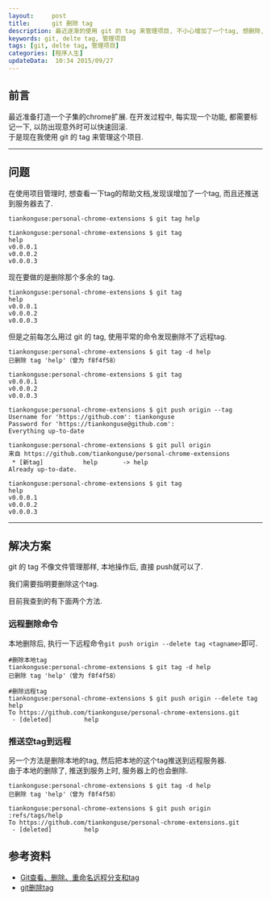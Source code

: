 ```yaml
---
layout:     post
title:      git 删除 tag
description: 最近逐渐的使用 git 的 tag 来管理项目, 不小心增加了一个tag, 想删除,发现怎么也删除不了. 现在记录一下.  
keywords: git, delte tag, 管理项目
tags: [git, delte tag, 管理项目]
categories: [程序人生]
updateData:  10:34 2015/09/27
---
```


## 前言

最近准备打造一个子集的chrome扩展.  在开发过程中, 每实现一个功能, 都需要标记一下, 以防出现意外时可以快速回滚.  
于是现在我使用 git 的 tag 来管理这个项目.  

***

## 问题


在使用项目管理时, 想查看一下tag的帮助文档,发现误增加了一个tag, 而且还推送到服务器去了.  

```
tiankonguse:personal-chrome-extensions $ git tag help

tiankonguse:personal-chrome-extensions $ git tag 
help
v0.0.0.1
v0.0.0.2
v0.0.0.3
```

现在要做的是删除那个多余的 tag.  

```
tiankonguse:personal-chrome-extensions $ git tag
help
v0.0.0.1
v0.0.0.2
v0.0.0.3
```



但是之前每怎么用过 git 的 tag, 使用平常的命令发现删除不了远程tag.  


```
tiankonguse:personal-chrome-extensions $ git tag -d help
已删除 tag 'help'（曾为 f8f4f58）

tiankonguse:personal-chrome-extensions $ git tag
v0.0.0.1
v0.0.0.2
v0.0.0.3

tiankonguse:personal-chrome-extensions $ git push origin --tag
Username for 'https://github.com': tiankonguse
Password for 'https://tiankonguse@github.com': 
Everything up-to-date

tiankonguse:personal-chrome-extensions $ git pull origin 
来自 https://github.com/tiankonguse/personal-chrome-extensions
 * [新tag]           help       -> help
Already up-to-date.

tiankonguse:personal-chrome-extensions $ git tag
help
v0.0.0.1
v0.0.0.2
v0.0.0.3
```

***

## 解决方案

git 的 tag 不像文件管理那样, 本地操作后, 直接 push就可以了.  

我们需要指明要删除这个tag.  

目前我查到的有下面两个方法.  

### 远程删除命令

本地删除后, 执行一下远程命令`git push origin --delete tag <tagname>`即可.  

```
#删除本地tag
tiankonguse:personal-chrome-extensions $ git tag -d help
已删除 tag 'help'（曾为 f8f4f58）

#删除远程tag
tiankonguse:personal-chrome-extensions $ git push origin --delete tag help
To https://github.com/tiankonguse/personal-chrome-extensions.git
 - [deleted]         help
```


### 推送空tag到远程

另一个方法是删除本地的tag, 然后把本地的这个tag推送到远程服务器.  
由于本地的删除了, 推送到服务上时, 服务器上的也会删除.  


```
tiankonguse:personal-chrome-extensions $ git tag -d help
已删除 tag 'help'（曾为 f8f4f58）

tiankonguse:personal-chrome-extensions $ git push origin :refs/tags/help
To https://github.com/tiankonguse/personal-chrome-extensions.git
 - [deleted]         help
```


## 参考资料

* [Git查看、删除、重命名远程分支和tag](http://zengrong.net/post/1746.htm)
* [git删除tag](http://tech.yingbo.miao.fm/git-tag-delet-229.html)


